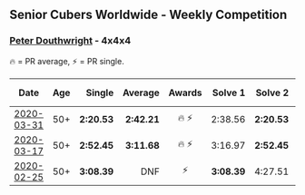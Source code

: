 ## Senior Cubers Worldwide - Weekly Competition
### [Peter Douthwright](../peter_douthwright.md) - 4x4x4

🔥 = PR average, ⚡ = PR single.

| Date | Age | Single | Average | Awards | Solve 1 | Solve 2 | Solve 3 | Solve 4 | Solve 5 | Video |
| :--: | :--: | --: | --: | :--: | --: | --: | --: | --: | --: | :-- |
| [2020-03-31](../../results/444/2020-03-31.md) | 50+ | **2:20.53** | **2:42.21** | 🔥 ⚡ | 2:38.56 | **2:20.53** | 3:07.54 | DNS | DNS | [Link](https://www.facebook.com/events/269276700734640/permalink/273111433684500/) |
| [2020-03-17](../../results/444/2020-03-17.md) | 50+ | **2:52.45** | **3:11.68** | 🔥 ⚡ | 3:16.97 | **2:52.45** | 3:25.62 | DNS | DNS | [Link](https://www.facebook.com/events/211732526904866/permalink/216272266450892/) |
| [2020-02-25](../../results/444/2020-02-25.md) | 50+ | **3:08.39** | DNF | ⚡ | **3:08.39** | 4:27.51 | DNS | DNS | DNS | [Link](https://www.facebook.com/events/805797596592397/permalink/808006496371507/) |


<!-- Global site tag (gtag.js) - Google Analytics -->
<script async src="https://www.googletagmanager.com/gtag/js?id=UA-86348435-3"></script>
<script>window.dataLayer = window.dataLayer || []; function gtag() {dataLayer.push(arguments);} gtag('js', new Date()); gtag('config', 'UA-86348435-3');</script>
